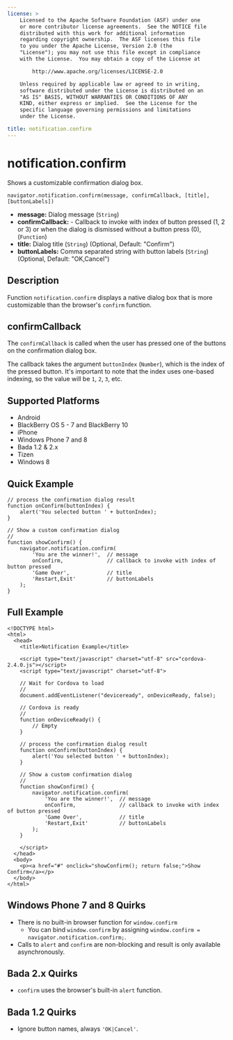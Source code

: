```yaml
---
license: >
    Licensed to the Apache Software Foundation (ASF) under one
    or more contributor license agreements.  See the NOTICE file
    distributed with this work for additional information
    regarding copyright ownership.  The ASF licenses this file
    to you under the Apache License, Version 2.0 (the
    "License"); you may not use this file except in compliance
    with the License.  You may obtain a copy of the License at

        http://www.apache.org/licenses/LICENSE-2.0

    Unless required by applicable law or agreed to in writing,
    software distributed under the License is distributed on an
    "AS IS" BASIS, WITHOUT WARRANTIES OR CONDITIONS OF ANY
    KIND, either express or implied.  See the License for the
    specific language governing permissions and limitations
    under the License.

title: notification.confirm
---
```


notification.confirm
====================

Shows a customizable confirmation dialog box.

    navigator.notification.confirm(message, confirmCallback, [title], [buttonLabels])

- __message:__ Dialog message (`String`)
- __confirmCallback:__ - Callback to invoke with index of button pressed (1, 2 or 3) or when the dialog is dismissed without a button press (0), (`Function`)
- __title:__ Dialog title (`String`) (Optional, Default: "Confirm")
- __buttonLabels:__ Comma separated string with button labels (`String`) (Optional, Default: "OK,Cancel")
    
Description
-----------

Function `notification.confirm` displays a native dialog box that is more customizable than the browser's `confirm` function.

confirmCallback
---------------

The `confirmCallback` is called when the user has pressed one of the buttons on the confirmation dialog box.

The callback takes the argument `buttonIndex` (`Number`), which is the index of the pressed button. It's important to note that the index uses one-based indexing, so the value will be `1`, `2`, `3`, etc.

Supported Platforms
-------------------

- Android
- BlackBerry OS 5 - 7 and BlackBerry 10
- iPhone
- Windows Phone 7 and 8
- Bada 1.2 & 2.x
- Tizen
- Windows 8

Quick Example
-------------

	// process the confirmation dialog result
	function onConfirm(buttonIndex) {
		alert('You selected button ' + buttonIndex);
	}

    // Show a custom confirmation dialog
    //
    function showConfirm() {
        navigator.notification.confirm(
	        'You are the winner!',  // message
			onConfirm,				// callback to invoke with index of button pressed
	        'Game Over',            // title
	        'Restart,Exit'          // buttonLabels
        );
    }
        
Full Example
------------

    <!DOCTYPE html>
    <html>
      <head>
        <title>Notification Example</title>

        <script type="text/javascript" charset="utf-8" src="cordova-2.4.0.js"></script>
        <script type="text/javascript" charset="utf-8">

        // Wait for Cordova to load
        //
        document.addEventListener("deviceready", onDeviceReady, false);

        // Cordova is ready
        //
        function onDeviceReady() {
            // Empty
        }
    
		// process the confirmation dialog result
		function onConfirm(buttonIndex) {
			alert('You selected button ' + buttonIndex);
		}

        // Show a custom confirmation dialog
        //
        function showConfirm() {
            navigator.notification.confirm(
		        'You are the winner!',  // message
				onConfirm,				// callback to invoke with index of button pressed
		        'Game Over',            // title
		        'Restart,Exit'          // buttonLabels
            );
        }
    
        </script>
      </head>
      <body>
        <p><a href="#" onclick="showConfirm(); return false;">Show Confirm</a></p>
      </body>
    </html>

Windows Phone 7 and 8 Quirks
----------------------

- There is no built-in browser function for `window.confirm`
    - You can bind `window.confirm` by assigning `window.confirm = navigator.notification.confirm;`.
- Calls to `alert` and `confirm` are non-blocking and result is only available asynchronously.


Bada 2.x Quirks
---------------

- `confirm` uses the browser's built-in `alert` function.

Bada 1.2 Quirks
---------------

- Ignore button names, always `'OK|Cancel'`.
